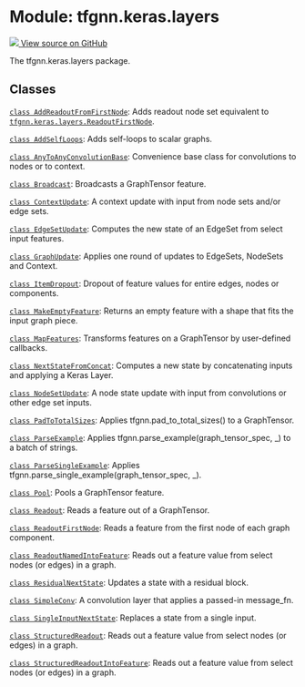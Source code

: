 # Module: tfgnn.keras.layers

<!-- Insert buttons and diff -->

<a target="_blank" href="https://github.com/tensorflow/gnn/tree/master/tensorflow_gnn/keras/layers/__init__.py">
<img src="https://www.tensorflow.org/images/GitHub-Mark-32px.png" /> View source
on GitHub </a>

The tfgnn.keras.layers package.



## Classes

[`class AddReadoutFromFirstNode`](../../tfgnn/keras/layers/AddReadoutFromFirstNode.md):
Adds readout node set equivalent to
<a href="../../tfgnn/keras/layers/ReadoutFirstNode.md"><code>tfgnn.keras.layers.ReadoutFirstNode</code></a>.

[`class AddSelfLoops`](../../tfgnn/keras/layers/AddSelfLoops.md): Adds
self-loops to scalar graphs.

[`class AnyToAnyConvolutionBase`](../../tfgnn/keras/layers/AnyToAnyConvolutionBase.md): Convenience base class for convolutions to nodes or to context.

[`class Broadcast`](../../tfgnn/keras/layers/Broadcast.md): Broadcasts a GraphTensor feature.

[`class ContextUpdate`](../../tfgnn/keras/layers/ContextUpdate.md): A context update with input from node sets and/or edge sets.

[`class EdgeSetUpdate`](../../tfgnn/keras/layers/EdgeSetUpdate.md): Computes the new state of an EdgeSet from select input features.

[`class GraphUpdate`](../../tfgnn/keras/layers/GraphUpdate.md): Applies one round of updates to EdgeSets, NodeSets and Context.

[`class ItemDropout`](../../tfgnn/keras/layers/ItemDropout.md): Dropout of
feature values for entire edges, nodes or components.

[`class MakeEmptyFeature`](../../tfgnn/keras/layers/MakeEmptyFeature.md): Returns an empty feature with a shape that fits the input graph piece.

[`class MapFeatures`](../../tfgnn/keras/layers/MapFeatures.md): Transforms features on a GraphTensor by user-defined callbacks.

[`class NextStateFromConcat`](../../tfgnn/keras/layers/NextStateFromConcat.md): Computes a new state by concatenating inputs and applying a Keras Layer.

[`class NodeSetUpdate`](../../tfgnn/keras/layers/NodeSetUpdate.md): A node state update with input from convolutions or other edge set inputs.

[`class PadToTotalSizes`](../../tfgnn/keras/layers/PadToTotalSizes.md): Applies tfgnn.pad_to_total_sizes() to a GraphTensor.

[`class ParseExample`](../../tfgnn/keras/layers/ParseExample.md): Applies tfgnn.parse_example(graph_tensor_spec, _) to a batch of strings.

[`class ParseSingleExample`](../../tfgnn/keras/layers/ParseSingleExample.md): Applies tfgnn.parse_single_example(graph_tensor_spec, _).

[`class Pool`](../../tfgnn/keras/layers/Pool.md): Pools a GraphTensor feature.

[`class Readout`](../../tfgnn/keras/layers/Readout.md): Reads a feature out of a GraphTensor.

[`class ReadoutFirstNode`](../../tfgnn/keras/layers/ReadoutFirstNode.md): Reads
a feature from the first node of each graph component.

[`class ReadoutNamedIntoFeature`](../../tfgnn/keras/layers/ReadoutNamedIntoFeature.md):
Reads out a feature value from select nodes (or edges) in a graph.

[`class ResidualNextState`](../../tfgnn/keras/layers/ResidualNextState.md): Updates a state with a residual block.

[`class SimpleConv`](../../tfgnn/keras/layers/SimpleConv.md): A convolution
layer that applies a passed-in message_fn.

[`class SingleInputNextState`](../../tfgnn/keras/layers/SingleInputNextState.md):
Replaces a state from a single input.

[`class StructuredReadout`](../../tfgnn/keras/layers/StructuredReadout.md):
Reads out a feature value from select nodes (or edges) in a graph.

[`class StructuredReadoutIntoFeature`](../../tfgnn/keras/layers/ReadoutNamedIntoFeature.md):
Reads out a feature value from select nodes (or edges) in a graph.
